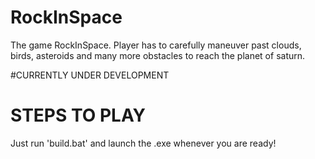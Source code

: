 # RockInSpace
 
The game RockInSpace. 
Player has to carefully maneuver past clouds, birds, asteroids and many more obstacles to reach the planet of saturn. 

#CURRENTLY UNDER DEVELOPMENT


# STEPS TO PLAY

Just run 'build.bat' and launch the .exe whenever you are ready!
